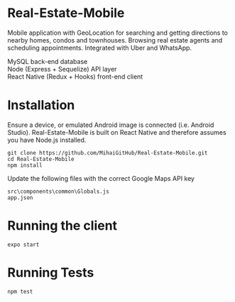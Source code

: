 # Real-Estate-Mobile

Mobile application with GeoLocation for searching and getting directions to nearby homes, condos and townhouses. Browsing real estate agents and scheduling appointments. Integrated with Uber and WhatsApp.

MySQL back-end database<br>
Node (Express + Sequelize) API layer<br>
React Native (Redux + Hooks) front-end client<br>

# Installation

Ensure a device, or emulated Android image is connected (i.e. Android Studio). Real-Estate-Mobile is built on React Native and therefore assumes you have Node.js installed.

`git clone https://github.com/MihaiGitHub/Real-Estate-Mobile.git`<BR>
`cd Real-Estate-Mobile`<br>
`npm install`

Update the following files with the correct Google Maps API key

`src\components\common\Globals.js`<br>
`app.json`

# Running the client

`expo start`

# Running Tests

`npm test`
